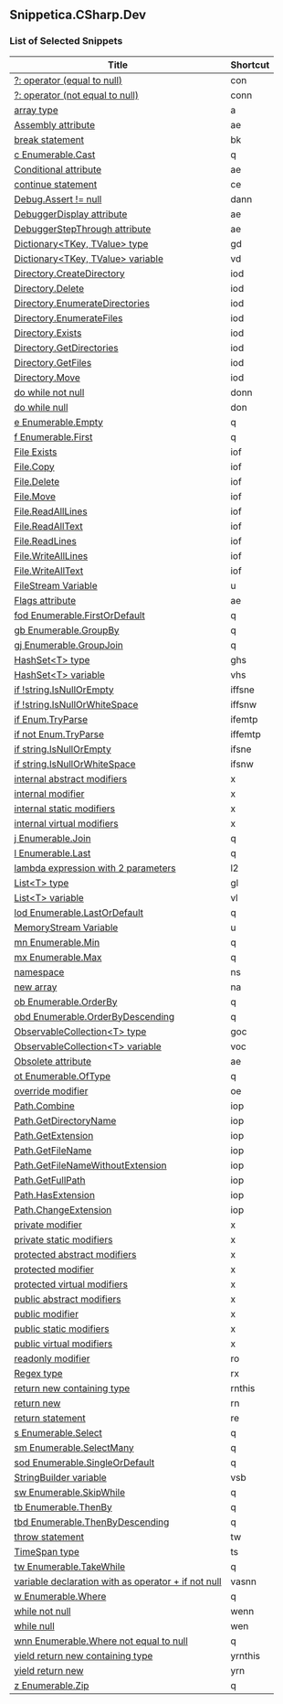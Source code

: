 ﻿## Snippetica.CSharp.Dev

### List of Selected Snippets

Title | Shortcut
----- | --------
[?: operator \(equal to null\)](ConditionalOperatorEqualToNull.snippet)|con
[?: operator \(not equal to null\)](ConditionalOperatorNotEqualToNull.snippet)|conn
[array type](ArrayOfTType.snippet)|a
[Assembly attribute](AssemblyAttribute.snippet)|ae
[break statement](BreakStatement.snippet)|bk
[c Enumerable\.Cast](EnumerableCast.snippet)|q
[Conditional attribute](ConditionalAttribute.snippet)|ae
[continue statement](ContinueStatement.snippet)|ce
[Debug\.Assert \!= null](DebugAssertNotNull.snippet)|dann
[DebuggerDisplay attribute](DebuggerDisplayAttribute.snippet)|ae
[DebuggerStepThrough attribute](DebuggerStepThroughAttribute.snippet)|ae
[Dictionary\<TKey, TValue\> type](DictionaryOfTKeyTValueType.snippet)|gd
[Dictionary\<TKey, TValue\> variable](DictionaryOfTKeyTValueVariable.snippet)|vd
[Directory\.CreateDirectory](DirectoryCreateDirectory.snippet)|iod
[Directory\.Delete](DirectoryDelete.snippet)|iod
[Directory\.EnumerateDirectories](DirectoryEnumerateDirectories.snippet)|iod
[Directory\.EnumerateFiles](DirectoryEnumerateFiles.snippet)|iod
[Directory\.Exists](DirectoryExists.snippet)|iod
[Directory\.GetDirectories](DirectoryGetDirectories.snippet)|iod
[Directory\.GetFiles](DirectoryGetFiles.snippet)|iod
[Directory\.Move](DirectoryMove.snippet)|iod
[do while not null](DoNotNull.snippet)|donn
[do while null](DoNull.snippet)|don
[e Enumerable\.Empty](EnumerableEmpty.snippet)|q
[f Enumerable\.First](EnumerableFirst.snippet)|q
[File Exists](FileExists.snippet)|iof
[File\.Copy](FileCopy.snippet)|iof
[File\.Delete](FileDelete.snippet)|iof
[File\.Move](FileMove.snippet)|iof
[File\.ReadAllLines](FileReadAllLines.snippet)|iof
[File\.ReadAllText](FileReadAllText.snippet)|iof
[File\.ReadLines](FileReadLines.snippet)|iof
[File\.WriteAllLines](FileWriteAllLines.snippet)|iof
[File\.WriteAllText](FileWriteAllText.snippet)|iof
[FileStream Variable](FileStreamVariable.snippet)|u
[Flags attribute](FlagsAttribute.snippet)|ae
[fod Enumerable\.FirstOrDefault](EnumerableFirstOrDefault.snippet)|q
[gb Enumerable\.GroupBy](EnumerableGroupBy.snippet)|q
[gj Enumerable\.GroupJoin](EnumerableGroupJoin.snippet)|q
[HashSet\<T\> type](HashSetOfTType.snippet)|ghs
[HashSet\<T\> variable](HashSetOfTVariable.snippet)|vhs
[if \!string\.IsNullOrEmpty](IfNotStringIsNullOrEmpty.snippet)|iffsne
[if \!string\.IsNullOrWhiteSpace](IfNotStringIsNullOrWhiteSpace.snippet)|iffsnw
[if Enum\.TryParse](IfEnumTryParse.snippet)|ifemtp
[if not Enum\.TryParse](IfNotEnumTryParse.snippet)|iffemtp
[if string\.IsNullOrEmpty](IfStringIsNullOrEmpty.snippet)|ifsne
[if string\.IsNullOrWhiteSpace](IfStringIsNullOrWhiteSpace.snippet)|ifsnw
[internal abstract modifiers](InternalAbstractModifiers.snippet)|x
[internal modifier](InternalModifier.snippet)|x
[internal static modifiers](InternalStaticModifiers.snippet)|x
[internal virtual modifiers](InternalVirtualModifiers.snippet)|x
[j Enumerable\.Join](EnumerableJoin.snippet)|q
[l Enumerable\.Last](EnumerableLast.snippet)|q
[lambda expression with 2 parameters](LambdaExpressionWithTwoParameters.snippet)|l2
[List\<T\> type](ListOfTType.snippet)|gl
[List\<T\> variable](ListOfTVariable.snippet)|vl
[lod Enumerable\.LastOrDefault](EnumerableLastOrDefault.snippet)|q
[MemoryStream Variable](MemoryStreamVariable.snippet)|u
[mn Enumerable\.Min](EnumerableMin.snippet)|q
[mx Enumerable\.Max](EnumerableMax.snippet)|q
[namespace](Namespace.snippet)|ns
[new array ](NewArrayOfT.snippet)|na
[ob Enumerable\.OrderBy](EnumerableOrderBy.snippet)|q
[obd Enumerable\.OrderByDescending](EnumerableOrderByDescending.snippet)|q
[ObservableCollection\<T\> type](ObservableCollectionOfTType.snippet)|goc
[ObservableCollection\<T\> variable](ObservableCollectionOfTVariable.snippet)|voc
[Obsolete attribute](ObsoleteAttribute.snippet)|ae
[ot Enumerable\.OfType](EnumerableOfType.snippet)|q
[override modifier](OverrideModifier.snippet)|oe
[Path\.Combine](PathCombine.snippet)|iop
[Path\.GetDirectoryName](PathGetDirectoryName.snippet)|iop
[Path\.GetExtension](PathGetExtension.snippet)|iop
[Path\.GetFileName](PathGetFileName.snippet)|iop
[Path\.GetFileNameWithoutExtension](PathGetFileNameWithoutExtension.snippet)|iop
[Path\.GetFullPath](PathGetFullPath.snippet)|iop
[Path\.HasExtension](PathHasExtension.snippet)|iop
[Path\.ChangeExtension](PathChangeExtension.snippet)|iop
[private modifier](PrivateModifier.snippet)|x
[private static modifiers](PrivateStaticModifiers.snippet)|x
[protected abstract modifiers](ProtectedAbstractModifiers.snippet)|x
[protected modifier](ProtectedModifier.snippet)|x
[protected virtual modifiers](ProtectedVirtualModifiers.snippet)|x
[public abstract modifiers](PublicAbstractModifiers.snippet)|x
[public modifier](PublicModifier.snippet)|x
[public static modifiers](PublicStaticModifiers.snippet)|x
[public virtual modifiers](PublicVirtualModifiers.snippet)|x
[readonly modifier](ReadOnlyModifier.snippet)|ro
[Regex type](Regex.snippet)|rx
[return new containing type](ReturnNewThis.snippet)|rnthis
[return new](ReturnNew.snippet)|rn
[return statement](ReturnStatement.snippet)|re
[s Enumerable\.Select](EnumerableSelect.snippet)|q
[sm Enumerable\.SelectMany](EnumerableSelectMany.snippet)|q
[sod Enumerable\.SingleOrDefault](EnumerableSingleOrDefault.snippet)|q
[StringBuilder variable](StringBuilderVariable.snippet)|vsb
[sw Enumerable\.SkipWhile](EnumerableSkipWhile.snippet)|q
[tb Enumerable\.ThenBy](EnumerableThenBy.snippet)|q
[tbd Enumerable\.ThenByDescending](EnumerableThenByDescending.snippet)|q
[throw statement](ThrowStatement.snippet)|tw
[TimeSpan type](TimeSpanType.snippet)|ts
[tw Enumerable\.TakeWhile](EnumerableTakeWhile.snippet)|q
[variable declaration with as operator \+ if not null](VariableAsTIfNotNull.snippet)|vasnn
[w Enumerable\.Where](EnumerableWhere.snippet)|q
[while not null](WhileNotNull.snippet)|wenn
[while null](WhileNull.snippet)|wen
[wnn Enumerable\.Where not equal to null](EnumerableWhereNotNull.snippet)|q
[yield return new containing type](YieldReturnNewThis.snippet)|yrnthis
[yield return new](YieldReturnNew.snippet)|yrn
[z Enumerable\.Zip](EnumerableZip.snippet)|q

